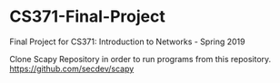 # CS371-Final-Project
Final Project for CS371: Introduction to Networks - Spring 2019


Clone Scapy Repository in order to run programs from this repository. https://github.com/secdev/scapy
